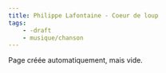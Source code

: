 ```yaml
---
title: Philippe Lafontaine - Coeur de loup
tags:
    - -draft
    - musique/chanson
---
```


Page créée automatiquement, mais vide.
